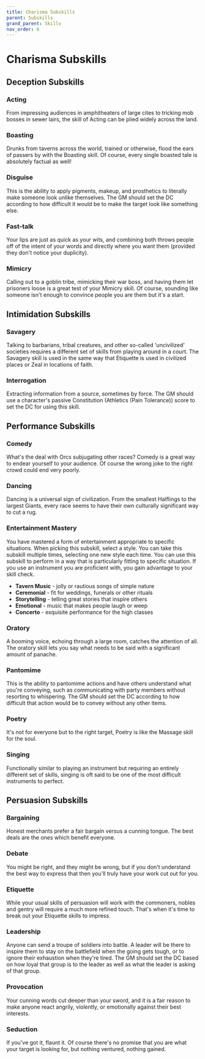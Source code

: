 ```yaml
---
title: Charisma Subskills
parent: Subskills
grand_parent: Skills
nav_order: 6
---
```


# Charisma Subskills

## Deception Subskills

### Acting
From impressing audiences in amphitheaters of large cites to tricking mob bosses in sewer lairs, the skill of Acting can be plied widely across the land.

### Boasting
Drunks from taverns across the world, trained or otherwise, flood the ears of passers by with the Boasting skill. Of course, every single boasted tale is absolutely factual as well! 

### Disguise
This is the ability to apply pigments, makeup, and prosthetics to literally make someone look unlike themselves. The GM should set the DC according to how difficult it would be to make the target look like something else.

### Fast-talk
Your lips are just as quick as your wits, and combining both throws people off of the intent of your words and directly where you want them (provided they don't notice your duplicity).

### Mimicry
Calling out to a goblin tribe, mimicking their war boss, and having them let prisoners loose is a great test of your Mimicry skill. Of course, sounding like someone isn't enough to convince people you are them but it's a start.

## Intimidation Subskills

### Savagery
Talking to barbarians, tribal creatures, and other so-called 'uncivilized' societies requires a different set of skills from playing around in a court. The Savagery skill is used in the same way that Etiquette is used in civilized places or Zeal in locations of faith.

### Interrogation
Extracting information from a source, sometimes by force. The GM should use a character's passive Constitution (Athletics (Pain Tolerance)) score to set the DC for using this skill.

## Performance Subskills

### Comedy
What's the deal with Orcs subjugating other races? Comedy is a great way to endear yourself to your audience. Of course the wrong joke to the right crowd could end very poorly. 

### Dancing
Dancing is a universal sign of civilization. From the smallest Halflings to the largest Giants, every race seems to have their own culturally significant way to cut a rug.

### Entertainment Mastery
You have mastered a form of entertainment appropriate to specific situations. When picking this subskill, select a style. You can take this subskill multiple times, selecting one new style each time. You can use this subskill to perform in a way that is particularly fitting to specific situation. If you use an instrument you are proficient with, you gain advantage to your skill check. 

* **Tavern Music** - jolly or rautious songs of simple nature
* **Ceremonial** - fit for weddings, funerals or other rituals
* **Storytelling** - telling great stories that inspire others
* **Emotional** - music that makes people laugh or weep
* **Concerto** - exquisite performance for the high classes

### Oratory
A booming voice, echoing through a large room, catches the attention of all. The oratory skill lets you say what needs to be said with a significant amount of panache.

### Pantomime
This is the ability to pantomime actions and have others understand what you're conveying, such as communicating with party members without resorting to whispering. The GM should set the DC according to how difficult that action would be to convey without any other items.

### Poetry
It's not for everyone but to the right target, Poetry is like the Massage skill for the soul.

### Singing
Functionally similar to playing an instrument but requiring an entirely different set of skills, singing is oft said to be one of the most difficult instruments to perfect.

## Persuasion Subskills

### Bargaining

Honest merchants prefer a fair bargain versus a cunning tongue. The best deals are the ones which benefit everyone. 

### Debate
You might be right, and they might be wrong, but if you don't understand the best way to express that then you'll truly have your work cut out for you.

### Etiquette 
While your usual skills of persuasion will work with the commoners, nobles and gentry will require a much more refined touch. That's when it's time to break out your Etiquette skills to impress.

### Leadership
Anyone can send a troupe of soldiers into battle. A leader will be there to inspire them to stay on the battlefield when the going gets tough, or to ignore their exhaustion when they're tired. The GM should set the DC based on how loyal that group is to the leader as well as what the leader is asking of that group.

### Provocation
Your cunning words cut deeper than your sword, and it is a fair reason to make anyone react angrily, violently, or emotionally against their best interests.

### Seduction
If you've got it, flaunt it. Of course there's no promise that you are what your target is looking for, but nothing ventured, nothing gained.
